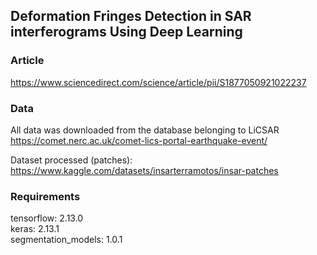 ## Deformation Fringes Detection in SAR interferograms Using Deep Learning

### Article
https://www.sciencedirect.com/science/article/pii/S1877050921022237

### Data
All data was downloaded from the database belonging to LiCSAR
https://comet.nerc.ac.uk/comet-lics-portal-earthquake-event/

Dataset processed (patches): https://www.kaggle.com/datasets/insarterramotos/insar-patches

### Requirements
tensorflow: 2.13.0\
keras: 2.13.1\
segmentation_models: 1.0.1

